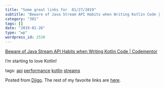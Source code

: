 ```yaml
---
title: "Some great links for  01/27/2019"
subtitle: "Beware of Java Stream API Habits when Writing Kotlin Code | Codementor"
category: "301"
tags: []
date: "2019-01-26"
type: "wp"
wordpress_id: 2530
---
```

[Beware of Java Stream API Habits when Writing Kotlin Code | Codementor](https://www.codementor.io/pivovarit/beware-of-java-stream-api-habits-when-writing-kotlin-code-qrop4ymdc?utm_content=posts&utm_source=sendgrid&utm_medium=email&utm_term=post-qrop4ymdc&utm_campaign=newsletter20190102) 

I’m starting to love Kotlin!

 tags: [api](https://www.diigo.com/user/pitosalas/api) [performance](https://www.diigo.com/user/pitosalas/performance) [kotlin](https://www.diigo.com/user/pitosalas/kotlin) [streams](https://www.diigo.com/user/pitosalas/streams)

Posted from [Diigo](https://www.diigo.com). The rest of my favorite links are [here](https://www.diigo.com/user/pitosalas).
